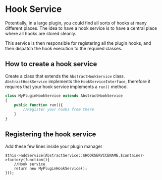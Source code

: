# Hook Service

Potentially, in a large plugin, you could find all sorts of hooks at many different places. The idea to have a hook service is to have a central place where all hooks are stored cleanly.

This service is then responsible for registering all the plugin hooks, and then dispatch the hook execution to the required classes.

## How to create a hook service
Create a class that extends the `AbstractHookService` class. `AbstractHookService` implements the `HookServiceInterface`, therefore it requires that your hook service implements a `run()` method.

```php
class MyPluginHookService extends AbstractHookService
{
	public function run(){
		//Register your hooks from there
	}
}
```

## Registering the hook service
Add these few lines inside your plugin manager

```
$this->addService(AbstractService::$HOOKSERVICENAME,$container->factory(function(){
    //Hook service
    return new MyPluginHookService();
}));
```
